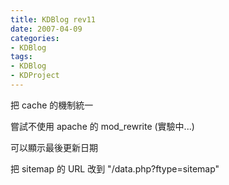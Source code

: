 ```yaml
---
title: KDBlog rev11
date: 2007-04-09
categories:
- KDBlog
tags:
- KDBlog
- KDProject
---
```

把 cache 的機制統一

嘗試不使用 apache 的 mod_rewrite (實驗中...)

可以顯示最後更新日期

把 sitemap 的 URL 改到 "/data.php?ftype=sitemap"

